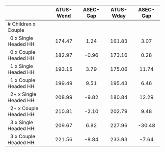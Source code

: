 
|                      |    ATUS-Wend |     ASEC-Gap |    ATUS-Wday |     ASEC-Gap |
| -------------------- | :----------: | :----------: | :----------: | :----------: |
| # Children x Couple  |              |              |              |              |
| &nbsp;&nbsp;0 x Single Headed HH |       174.47 |         1.24 |       161.83 |         3.07 |
| &nbsp;&nbsp;0 x Couple Headed HH |       182.97 |        -0.96 |       173.16 |         0.28 |
| &nbsp;&nbsp;1 x Single Headed HH |       193.15 |         3.79 |       175.06 |        11.74 |
| &nbsp;&nbsp;1 x Couple Headed HH |       199.49 |         9.51 |       195.43 |         6.46 |
| &nbsp;&nbsp;2+ x Single Headed HH |       208.99 |        -9.82 |       180.84 |        12.29 |
| &nbsp;&nbsp;2+ x Couple Headed HH |       210.81 |        -2.10 |       202.79 |         9.48 |
| &nbsp;&nbsp;3 x Single Headed HH |       209.67 |         6.82 |       227.96 |       -30.48 |
| &nbsp;&nbsp;3 x Couple Headed HH |       221.56 |        -8.84 |       233.93 |        -7.64 |

